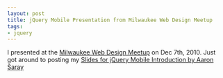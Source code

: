 ```yaml
---
layout: post
title: jQuery Mobile Presentation from Milwaukee Web Design Meetup
tags:
- jquery
---
```


I presented at the [Milwaukee Web Design Meetup](http://www.meetup.com/milwaukeeweb/calendar/15524626/) on Dec 7th, 2010.  Just got around to posting my
[Slides for jQuery Mobile Introduction by Aaron Saray](/uploads/2011/jQuery_Mobile.pdf)
